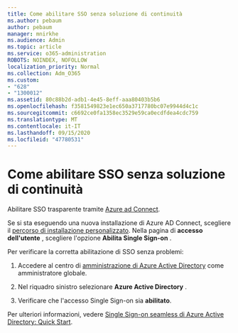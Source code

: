 ```yaml
---
title: Come abilitare SSO senza soluzione di continuità
ms.author: pebaum
author: pebaum
manager: mnirkhe
ms.audience: Admin
ms.topic: article
ms.service: o365-administration
ROBOTS: NOINDEX, NOFOLLOW
localization_priority: Normal
ms.collection: Adm_O365
ms.custom:
- "628"
- "1300012"
ms.assetid: 80c88b2d-adb1-4e45-8eff-aaa80403b5b6
ms.openlocfilehash: f3581549823e1ec650a3717780bc07e9944d4c1c
ms.sourcegitcommit: c6692ce0fa1358ec3529e59ca0ecdfdea4cdc759
ms.translationtype: MT
ms.contentlocale: it-IT
ms.lasthandoff: 09/15/2020
ms.locfileid: "47780531"
---
```

# <a name="how-to-enable-seamless-sso"></a>Come abilitare SSO senza soluzione di continuità

Abilitare SSO trasparente tramite [Azure ad Connect](https://docs.microsoft.com/azure/active-directory/connect/active-directory-aadconnect).
  
Se si sta eseguendo una nuova installazione di Azure AD Connect, scegliere il [percorso di installazione personalizzato](https://docs.microsoft.com/azure/active-directory/connect/active-directory-aadconnect-get-started-custom). Nella pagina di **accesso dell'utente** , scegliere l'opzione **Abilita Single Sign-on** .
  
Per verificare la corretta abilitazione di SSO senza problemi:
  
1. Accedere al centro di [amministrazione di Azure Active Directory](https://aad.portal.azure.com) come amministratore globale.

2. Nel riquadro sinistro selezionare **Azure Active Directory** .

3. Verificare che l'accesso Single Sign-on sia **abilitato**.

Per ulteriori informazioni, vedere [Single Sign-on seamless di Azure Active Directory: Quick Start](https://docs.microsoft.com/azure/active-directory/connect/active-directory-aadconnect-sso-quick-start).
  